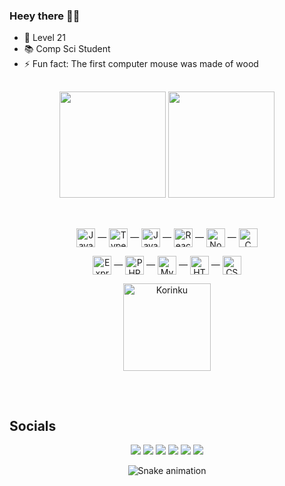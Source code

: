   ### Heey there 👋🏽
  
  - 🌱 Level 21
  - 📚 Comp Sci Student
  - ⚡ Fun fact: The first computer mouse was made of wood
  
  ## 
<div align="center">
      <a href="https://github.com/rafaballerini"></a>
      <img height="170em" src="https://github-readme-stats.vercel.app/api?username=korinku&show_icons=true&theme=nord&include_all_commits=true&count_private=true&custom_title=GitHub%20Stats"/>
      <img height="170em" src="https://github-readme-stats.vercel.app/api/top-langs/?username=korinku&layout=compact&langs_count=7&theme=nord&custom_title=Languages&card_width=250"/>
</div>

  ##
<div style="display: inline_block" align="center"><br>
  <img align="center" alt="JavaScript" height="30" src="https://img.shields.io/badge/JavaScript-323330?style=for-the-badge&logo=javascript&logoColor=F7DF1E">
  —
  <img align="center" alt="Typescript" height="30" src="https://img.shields.io/badge/TypeScript-007ACC?style=for-the-badge&logo=typescript&logoColor=white">
  —
  <img align="center" alt="Java" height="30" src="https://img.shields.io/badge/Java-ED8B00?style=for-the-badge&logo=java&logoColor=white">
  —
  <img align="center" alt="React" height="30" src="https://img.shields.io/badge/React-20232A?style=for-the-badge&logo=react&logoColor=61DAFB">
  —
  <img align="center" alt="NodeJS" height="30" src="https://img.shields.io/badge/Node.js-43853D?style=for-the-badge&logo=node.js&logoColor=white">
  —
  <img align="center" alt="C" height="30" src="https://img.shields.io/badge/C-00599C?style=for-the-badge&logo=c&logoColor=white">
  <p><p>
  <img align="center" alt="Express" height="30" src="https://img.shields.io/badge/Express.js-404D59?style=for-the-badge">
   —
  <img align="center" alt="PHP" height="30" src="https://img.shields.io/badge/PHP-777BB4?style=for-the-badge&logo=php&logoColor=white">
   —
  <img align="center" alt="MySQL" height="30" src="https://img.shields.io/badge/MySQL-00000F?style=for-the-badge&logo=mysql&logoColor=white">
   —
  <img align="center" alt="HTML" height="30" src="https://img.shields.io/badge/HTML5-E34F26?style=for-the-badge&logo=html5&logoColor=white">
   —
  <img align="center" alt="CSS" height="30" src="https://img.shields.io/badge/CSS3-1572B6?style=for-the-badge&logo=css3&logoColor=white">
</div>
  
  <div align="center">
    <img align="center" alt="Korinku" width="140" src="https://cdn.discordapp.com/attachments/810371590721765416/881526075572781056/4M4z.gif">
  </div>
  
  ## 
  
  <br>
  
  ## Socials
 
<div align="center">
  <a href="https://www.linkedin.com/in/korinku" target="_blank"><img src="https://img.shields.io/badge/-LinkedIn-%230077B5?style=for-the-badge&logo=linkedin&logoColor=white" target="_blank"></a>
  <a href="https://github.com/korinku" target="_blank"><img src="https://img.shields.io/badge/GitHub-100000?style=for-the-badge&logo=github&logoColor=white" target="_blank"></a>
  <a href = "mailto:andrempereiras@gmail.com" target="_blank"><img src="https://img.shields.io/badge/Gmail-D14836?style=for-the-badge&logo=gmail&logoColor=white" target="_blank"></a>
  <a href="https://instagram.com/korinku" target="_blank"><img src="https://img.shields.io/badge/-Instagram-%23E4405F?style=for-the-badge&logo=instagram&logoColor=white" target="_blank"></a>
  <a href="https://www.youtube.com/channel/korinku" target="_blank"><img src="https://img.shields.io/badge/YouTube-FF0000?style=for-the-badge&logo=youtube&logoColor=white" target="_blank"></a>
 	<a href="https://www.twitch.tv/xkorinku" target="_blank"><img src="https://img.shields.io/badge/Twitch-9146FF?style=for-the-badge&logo=twitch&logoColor=white" target="_blank"></a>
 
  ![Snake animation](https://github.com/korinku/korinku/blob/output/github-contribution-grid-snake.svg)
 
</div>
